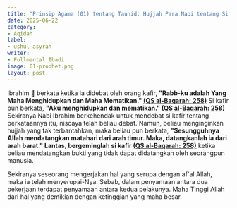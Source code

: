 ```yaml
---
title: "Prinsip Agama (01) tentang Tauhid: Hujjah Para Nabi tentang Sifat Allah"
date: 2025-06-22
category:
- Aqidah
label:
- ushul-asyrah
writer:
- Fullmental Ibadi
image: 01-prophet.png
layout: post
---
```

Ibrahim ﵇ berkata ketika ia didebat oleh orang kafir, **"Rabb-ku adalah Yang Maha Menghidupkan dan Maha Mematikan." [(QS al-Baqarah: 258)](https://quran.com/2/258)** Si kafir pun berkata, **"Aku menghidupkan dan mematikan." [(QS al-Baqarah: 258)](https://quran.com/2/258)** Sekiranya Nabi Ibrahim berkehendak untuk mendebat si kafir tentang perkataannya itu, niscaya telah beliau debat. Namun, beliau menginginkan hujjah yang tak terbantahkan, maka beliau pun berkata, **"Sesungguhnya Allah mendatangkan matahari dari arah timur. Maka, datangkanlah ia dari arah barat." Lantas, bergeminglah si kafir [(QS al-Baqarah: 258)](https://quran.com/2/258)** ketika beliau mendatangkan bukti yang tidak dapat didatangkan oleh seorangpun manusia.

Sekiranya seseorang mengerjakan hal yang serupa dengan af'al Allah, maka ia telah menyerupai-Nya. Sebab, dalam penyamaan antara dua pekerjaan terdapat penyamaan antara kedua pelakunya. Maha Tinggi Allah dari hal yang demikian dengan ketinggian yang maha besar.